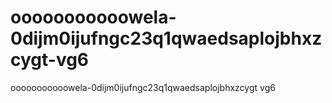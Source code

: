 # ooooooooooowela-0dijm0ijufngc23q1qwaedsaplojbhxzcygt-vg6
ooooooooooowela-0dijm0ijufngc23q1qwaedsaplojbhxzcygt vg6
